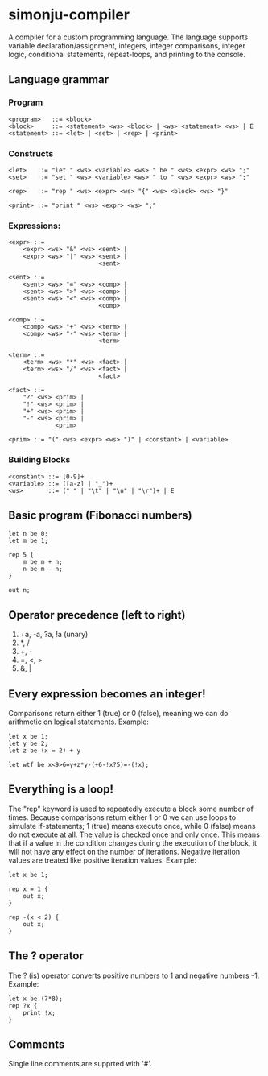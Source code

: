 # simonju-compiler
A compiler for a custom programming language. The language supports variable declaration/assignment, integers, integer comparisons, integer logic, conditional statements, repeat-loops, and printing to the console.

## Language grammar
### Program
```
<program>   ::= <block>
<block>     ::= <statement> <ws> <block> | <ws> <statement> <ws> | E
<statement> ::= <let> | <set> | <rep> | <print>
```

### Constructs
```
<let>   ::= "let " <ws> <variable> <ws> " be " <ws> <expr> <ws> ";"
<set>   ::= "set " <ws> <variable> <ws> " to " <ws> <expr> <ws> ";"

<rep>   ::= "rep " <ws> <expr> <ws> "{" <ws> <block> <ws> "}"

<print> ::= "print " <ws> <expr> <ws> ";"
```

### Expressions:
```
<expr> ::= 
    <expr> <ws> "&" <ws> <sent> |
    <expr> <ws> "|" <ws> <sent> |
                         <sent>

<sent> ::= 
    <sent> <ws> "=" <ws> <comp> |
    <sent> <ws> ">" <ws> <comp> |
    <sent> <ws> "<" <ws> <comp> |
                         <comp>

<comp> ::= 
    <comp> <ws> "+" <ws> <term> |
    <comp> <ws> "-" <ws> <term> |
                         <term>

<term> ::=
    <term> <ws> "*" <ws> <fact> |
    <term> <ws> "/" <ws> <fact> |
                         <fact>

<fact> ::=
    "?" <ws> <prim> |
    "!" <ws> <prim> |
    "+" <ws> <prim> |
    "-" <ws> <prim> |
             <prim>

<prim> ::= "(" <ws> <expr> <ws> ")" | <constant> | <variable>
```

### Building Blocks
```
<constant> ::= [0-9]+
<variable> ::= ([a-z] | "_")+
<ws>       ::= (" " | "\t" | "\n" | "\r")+ | E
```

## Basic program (Fibonacci numbers)
```
let n be 0;
let m be 1;

rep 5 {
    m be m + n;
    n be m - n;
}

out n;
```

## Operator precedence (left to right)
1. +a, -a, ?a, !a (unary)
2. *, /
3. +, -
4. =, <, >
5. &, |

## Every expression becomes an integer!
Comparisons return either 1 (true) or 0 (false),
meaning we can do arithmetic on logical statements.
Example:
```
let x be 1;
let y be 2;
let z be (x = 2) + y

let wtf be x<9>6=y+z*y-(+6-!x?5)=-(!x);
``` 

## Everything is a loop!
The "rep" keyword is used to repeatedly execute a block some number of times.
Because comparisons return either 1 or 0 we can use loops to simulate if-statements;
1 (true) means execute once, while 0 (false) means do not execute at all. The value is checked once and only once. This means that if a value in the condition changes during the execution of the block, 
it will not have any effect on the number of iterations. Negative iteration values are treated like positive iteration values.
Example:
```
let x be 1;

rep x = 1 {
    out x;
}

rep -(x < 2) {
    out x;
}
``` 

## The ? operator
The ? (is) operator converts positive numbers to 1 and negative numbers -1.
Example:
```
let x be (7*8);
rep ?x {
    print !x;
}
```

## Comments
Single line comments are supprted with '#'.